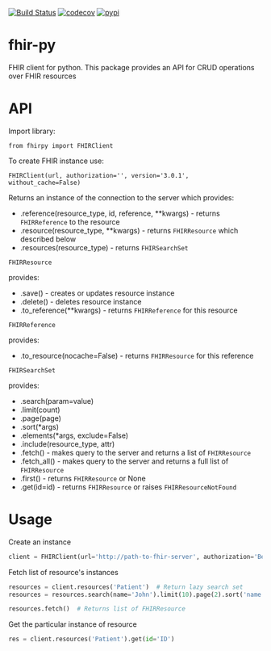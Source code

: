 [![Build Status](https://travis-ci.org/beda-software/fhir-py.svg?branch=master)](https://travis-ci.org/beda-software/fhir-py)
[![codecov](https://codecov.io/gh/beda-software/fhir-py/branch/master/graph/badge.svg)](https://codecov.io/gh/beda-software/fhir-py)
[![pypi](https://img.shields.io/pypi/v/fhirpy.svg)](https://pypi.python.org/pypi/fhirpy)

# fhir-py
FHIR client for python.
This package provides an API for CRUD operations over FHIR resources

# API
Import library:

`from fhirpy import FHIRClient`

To create FHIR instance use:

`FHIRClient(url, authorization='', version='3.0.1', without_cache=False)`

Returns an instance of the connection to the server which provides:
* .reference(resource_type, id, reference, **kwargs) - returns `FHIRReference` to the resource
* .resource(resource_type, **kwargs) - returns `FHIRResource` which described below
* .resources(resource_type) - returns `FHIRSearchSet`

`FHIRResource`

provides:
* .save() - creates or updates resource instance
* .delete() - deletes resource instance
* .to_reference(**kwargs) - returns  `FHIRReference` for this resource

`FHIRReference`

provides:
* .to_resource(nocache=False) - returns `FHIRResource` for this reference

`FHIRSearchSet`

provides:
* .search(param=value)
* .limit(count)
* .page(page)
* .sort(*args)
* .elements(*args, exclude=False)
* .include(resource_type, attr)
* .fetch() - makes query to the server and returns a list of `FHIRResource`
* .fetch_all() - makes query to the server and returns a full list of `FHIRResource`
* .first() - returns `FHIRResource` or None
* .get(id=id) - returns `FHIRResource` or raises `FHIRResourceNotFound`

# Usage

Create an instance
```python
client = FHIRClient(url='http://path-to-fhir-server', authorization='Bearer TOKEN')
```

Fetch list of resource's instances
```python
resources = client.resources('Patient')  # Return lazy search set
resources = resources.search(name='John').limit(10).page(2).sort('name')

resources.fetch()  # Returns list of FHIRResource
```

Get the particular instance of resource
```python
res = client.resources('Patient').get(id='ID')
```
